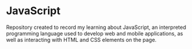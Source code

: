 # JavaScript

Repository created to record my learning about JavaScript, an interpreted programming language used to develop web and mobile applications, as well as interacting with HTML and CSS elements on the page.
